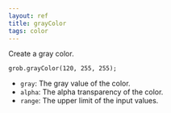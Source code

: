 ```yaml
---
layout: ref
title: grayColor
tags: color
---
```

Create a gray color.

    grob.grayColor(120, 255, 255);

- `gray`: The gray value of the color.
- `alpha`: The alpha transparency of the color.
- `range`: The upper limit of the input values.

